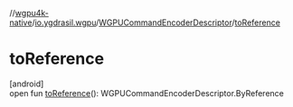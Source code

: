 //[wgpu4k-native](../../../index.md)/[io.ygdrasil.wgpu](../index.md)/[WGPUCommandEncoderDescriptor](index.md)/[toReference](to-reference.md)

# toReference

[android]\
open fun [toReference](to-reference.md)(): WGPUCommandEncoderDescriptor.ByReference